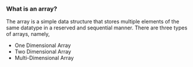 ### What is an array?
The array is a simple data structure that stores multiple elements of the same datatype in a reserved and sequential manner. There are three types of arrays, namely,

- One Dimensional Array
- Two Dimensional Array
- Multi-Dimensional Array